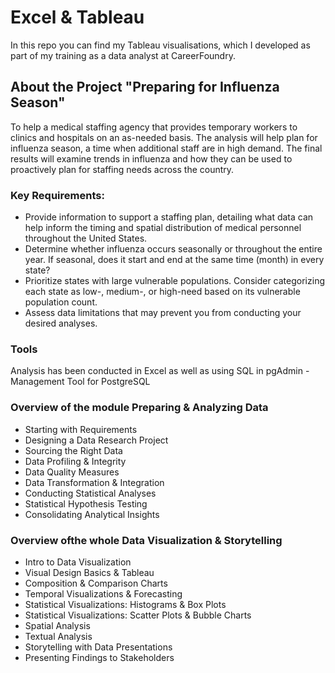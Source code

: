 # Excel & Tableau
In this repo you can find my Tableau visualisations, which I developed as part of my training as a data analyst at CareerFoundry.

## About the Project "Preparing for Influenza Season"
To help a medical staffing agency that provides temporary workers to clinics and hospitals on an as-needed basis. The analysis will help plan for influenza season, a time when additional staff are in high demand. The final results will examine trends in influenza and how they can be used to proactively plan for staffing needs across the country.

### Key Requirements: 

* Provide information to support a staffing plan, detailing what data can help inform the timing and spatial distribution of medical personnel throughout the United States.
* Determine whether influenza occurs seasonally or throughout the entire year. If seasonal, does it start and end at the same time (month) in every state?
* Prioritize states with large vulnerable populations. Consider categorizing each state as low-, medium-, or high-need based on its vulnerable population count.
* Assess data limitations that may prevent you from conducting your desired analyses.

### Tools
Analysis has been conducted in Excel as well as using SQL in pgAdmin - Management Tool for PostgreSQL

### Overview of the module Preparing & Analyzing Data

* Starting with Requirements
* Designing a Data Research Project
* Sourcing the Right Data
* Data Profiling & Integrity
* Data Quality Measures
* Data Transformation & Integration
* Conducting Statistical Analyses
* Statistical Hypothesis Testing
* Consolidating Analytical Insights

### Overview ofthe whole Data Visualization & Storytelling

* Intro to Data Visualization
* Visual Design Basics & Tableau
* Composition & Comparison Charts
* Temporal Visualizations & Forecasting
* Statistical Visualizations: Histograms & Box Plots
* Statistical Visualizations: Scatter Plots & Bubble Charts
* Spatial Analysis
* Textual Analysis
* Storytelling with Data Presentations
* Presenting Findings to Stakeholders

